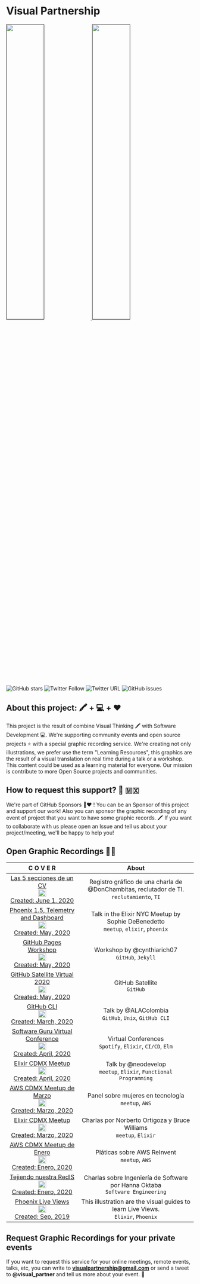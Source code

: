 # Visual Partnership

[ <img src="https://res.cloudinary.com/carlogilmar/image/upload/v1591081573/open_visual_partner/IMG_5737_u4ilpl.png" width="45%"/> ]()
[ <img src="https://res.cloudinary.com/carlogilmar/image/upload/v1591081573/open_visual_partner/Ilustracio%CC%81n_sin_ti%CC%81tulo_46_kmdl4s.png" width="45%"/> ]()

![GitHub stars](https://img.shields.io/github/stars/carlogilmar/visual_partnership?style=plastic)
![Twitter Follow](https://img.shields.io/twitter/follow/visual_partner?label=Visual%20Partner&style=social)
![Twitter URL](https://img.shields.io/twitter/url?style=social&url=https%3A%2F%2Ftwitter.com%2Fvisual_partner)
![GitHub issues](https://img.shields.io/github/issues/carlogilmar/visual_partnership?style=flat-square)

## About this project: 🖍 + 💻 + ❤️

This project is the result of combine Visual Thinking 🖍 with Software Development 💻. We're supporting community events and open source projects ⭐️ with a special graphic recording service. We're creating not only illustrations, we prefer use the term "Learning Resources", this graphics are the result of a visual translation on real time during a talk or a workshop. This content could be used as a learning material for everyone. Our mission is contribute to more Open Source projects and communities.

## How to request this support? 🚀 🇲🇽

We're part of GitHub Sponsors 🎊❤️ ! You can be an Sponsor of this project and support our work! Also you can sponsor the graphic recording of any event of project that you want to have some graphic records. 🖍 If you want to collaborate with us please open an Issue and tell us about your project/meeting, we'll be happy to help you!

## Open Graphic Recordings 👩‍🎨

| C O V E R | About |
| :-------: | :---: |
 | [ Las 5 secciones de un CV <br/><img src="https://res.cloudinary.com/carlogilmar/image/upload/v1591081945/open_visual_partner/Don%20Chambitas/Ilustracio%CC%81n_sin_ti%CC%81tulo_48_tubvaz.png" width="35%"/><br/>Created: June 1, 2020](/graphic_recordings/secciones_cv.md) | Registro gráfico de una charla de @DonChambitas, reclutador de TI. </br> `reclutamiento`, `TI` |
 | [ Phoenix 1.5, Telemetry and Dashboard <br/><img src="https://res.cloudinary.com/carlogilmar/image/upload/v1591082858/open_visual_partner/Telemetry/IMG_5696_kxyhp4.png" width="35%"/><br/>Created: May, 2020](/graphic_recordings/elixir_nyc_meetup.md) | Talk in the Elixir NYC Meetup by Sophie DeBenedetto </br> `meetup`, `elixir`, `phoenix` |
 | [ GitHub Pages Workshop <br/><img src="https://res.cloudinary.com/carlogilmar/image/upload/v1591106257/open_visual_partner/GitHub%20Pages/IMG_5623_2_qtsyvz.png" width="35%"/><br/>Created: May, 2020](/graphic_recordings/ghpages.md) | Workshop by @cynthiarich07 </br> `GitHub`, `Jekyll` |
 | [ GitHub Satellite Virtual 2020 <br/><img src="https://res.cloudinary.com/carlogilmar/image/upload/v1591106075/open_visual_partner/GitHub%20Satellite%202020/IMG_6037_owaohv.jpg" width="35%"/><br/>Created: May, 2020](/graphic_recordings/satellite2020.md) | GitHub Satellite </br> `GitHub` |
 | [ GitHub CLI <br/><img src="https://res.cloudinary.com/carlogilmar/image/upload/v1591106117/open_visual_partner/GitHub%20CLI/Visual_Talk_Resume_1_o2w4tj.jpg" width="35%"/><br/>Created: March, 2020](/graphic_recordings/github_cli.md) | Talk by @ALAColombia </br> `GitHub`, `Unix`, `GitHub CLI` |
 | [ Software Guru Virtual Conference <br/><img src="https://res.cloudinary.com/carlogilmar/image/upload/v1591106365/open_visual_partner/SG%20Next%20Virtual%202020/IMG_5747_rx2d5l.jpg" width="35%"/><br/>Created: April, 2020](/graphic_recordings/sg_virtual.md) | Virtual Conferences </br> `Spotify`, `Elixir`, `CI/CD`, `Elm` |
 | [ Elixir CDMX Meetup <br/><img src="https://res.cloudinary.com/carlogilmar/image/upload/v1591106399/open_visual_partner/Elixir%20Meetup%20Abril%202020/IMG_5929_dkd8t5.jpg" width="35%"/><br/>Created: April, 2020](/graphic_recordings/elixir_cdmx_april.md) | Talk by @neodevelop </br> `meetup`, `Elixir`, `Functional Programming` |
 | [ AWS CDMX Meetup de Marzo <br/><img src="https://res.cloudinary.com/carlogilmar/image/upload/v1591106465/open_visual_partner/AWS%20Meetup%20Marzo/IMG_5046_dz69sj.jpg" width="35%"/><br/>Created: Marzo, 2020](/graphic_recordings/aws_cdmx_april.md) | Panel sobre mujeres en tecnología </br> `meetup`, `AWS` |
 | [ Elixir CDMX Meetup <br/><img src="https://res.cloudinary.com/carlogilmar/image/upload/v1591106706/open_visual_partner/Elixir%20Marzo%202020/A9DBA80C-C99D-4F8A-9592-0475BCC55F78_mutycm.jpg" width="35%"/><br/>Created: Marzo, 2020](/graphic_recordings/elixir_meetup_cdmx_marzo.md) | Charlas por Norberto Ortigoza y Bruce Williams </br> `meetup`, `Elixir` |
 | [ AWS CDMX Meetup de Enero <br/><img src="https://res.cloudinary.com/carlogilmar/image/upload/v1591106823/open_visual_partner/AWS%20Meetup%20Enero%202020/IMG_4618_jvngqd.jpg" width="35%"/><br/>Created: Enero, 2020](/graphic_recordings/aws_cdmx_enero.md) | Pláticas sobre AWS ReInvent </br> `meetup`, `AWS` |
 | [ Tejiendo nuestra RedIS <br/><img src="https://res.cloudinary.com/carlogilmar/image/upload/v1591106879/open_visual_partner/Tejiendo%20Nuestra%20RedIS%202020/IMG_4314_iexcq6.jpg" width="35%"/><br/>Created: Enero, 2020](/graphic_recordings/redis.md) | Charlas sobre Ingeniería de Software por Hanna Oktaba </br> `Software Engineering` |
 | [ Phoenix Live Views <br/><img src="https://res.cloudinary.com/carlogilmar/image/upload/v1567807754/carlogilmar/ElixirLiveViews_2_nfpzjy.png" width="35%"/><br/>Created: Sep, 2019](/graphic_recordings/live_views.md) | This illustration are the visual guides to learn Live Views. </br> `Elixir`, `Phoenix` |


## Request Graphic Recordings for your private events

If you want to request this service for your online meetings, remote events, talks, etc, you can write to **visualpartnership@gmail.com** or send a tweet to **@visual_partner** and tell us more about your event. 🙂
